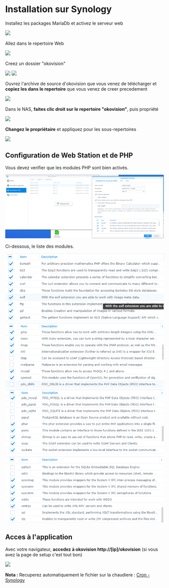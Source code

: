 # Installation sur Synology

Installez les packages MariaDb et activez le serveur web

![](/wiki/nas/Nas-0010-inst.png)

Allez dans le repertoire Web

![](/wiki/nas/Nas-0020-inst.png)

Creez un dossier "okovision"

![](/wiki/nas/Nas-0030-inst.png)
![](/wiki/nas/Nas-0040-inst.png)

Ouvrez l'archive de source d'okovision que vous venez de télécharger et **copiez les dans le repertoire** que vous venez de creer precedement

![](/wiki/nas/Nas-0050-inst.png)

Dans le NAS, **faites clic droit sur le repertoire "okovision"**, puis propriété

![](/wiki/nas/Nas-0060-inst.png)

**Changez le propriétaire** et appliquez pour les sous-repertoires

![](/wiki/nas/Nas-0070-inst.png)

## Configuration de Web Station et de PHP

Vous devez verifier que les modules PHP sont bien activés.

![](/wiki/nas/Nas-0071-inst.png)

Ci-dessous, le liste des modules.

![](/wiki/nas/Nas-0072-inst.png)
![](/wiki/nas/Nas-0073-inst.png)
![](/wiki/nas/Nas-0074-inst.png)
![](/wiki/nas/Nas-0075-inst.png)

## Acces à l'application

Avec votre navigateur, **accedez à okovision http://[ip]/okovision** (si vous avez la page de setup c'est tout bon)

![](/wiki/nas/Nas-0080-inst.png)

**Nota :** Recuperez automatiquement le fichier sur la chaudiere : [Cron - Synology](/md/cronSynology.md)
